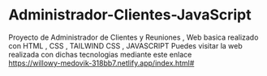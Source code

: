 # Administrador-Clientes-JavaScript
Proyecto de Administrador de Clientes y Reuniones , Web basica realizado con HTML , CSS , TAILWIND CSS , JAVASCRIPT
Puedes visitar la web realizada con dichas tecnologias mediante este enlace  
https://willowy-medovik-318bb7.netlify.app/index.html#
